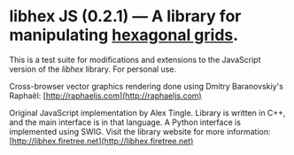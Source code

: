 # libhex JS (0.2.1) — A library for manipulating [hexagonal grids](http://en.wikipedia.org/wiki/Hexagonal_tiling).

This is a test suite for modifications and extensions to the JavaScript version of the _libhex_ library. For personal use.

Cross-browser vector graphics rendering done using Dmitry Baranovskiy's Raphaël: [http://raphaeljs.com](http://raphaeljs.com)

Original JavaScript implementation by Alex Tingle. Library is written in C++, and the main interface is in that language. A Python interface is implemented using SWIG. Visit the library website for more information: [http://libhex.firetree.net](http://libhex.firetree.net)